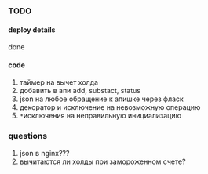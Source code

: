 ### TODO
#### deploy details
done
#### code
1. таймер на вычет холда
2. добавить в апи add, substact, status
3. json на любое обращение к апишке через фласк
4. декоратор и исключение на невозможную операцию
5. `*`исключения на неправильную инициализацию

### questions
1. json в nginx???
2. вычитаются ли холды при замороженном счете?

